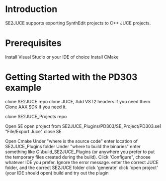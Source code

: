 # Introduction 
SE2JUCE supports exporting SynthEdit projects to C++ JUCE projects. 

# Prerequisites
Install Visual Studio or your IDE of choice
Install CMake

# Getting Started with the PD303 example
clone SE2JUCE repo
clone JUCE, Add VST2 headers if you need them. Clone AAX SDK if you need it.

clone SE2JUCE_Projects repo

Open SE
open project from SE2JUCE_Plugins/PD303/SE_Project/PD303.se1
"File/Export Juce"
close SE

Open Cmake
Under "where is the source code" enter location of SE2JUCE_Plugins folder
Under "where to build the binaries" enter something like C:\build_SE2JUCE_Plugins (or anywhere you prefer to put the temporary files created during the build).
Click 'Configure", choose whatever IDE you prefer. Ignore the error message.
enter the correct JUCE folder, and the correct SE2JUCE folder
click 'generate'
click 'open project' (your IDE should open)
build and try out the plugin
